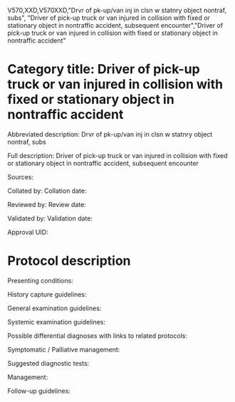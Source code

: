 V570,XXD,V570XXD,"Drvr of pk-up/van inj in clsn w statnry object nontraf, subs", "Driver of pick-up truck or van injured in collision with fixed or stationary object in nontraffic accident, subsequent encounter","Driver of pick-up truck or van injured in collision with fixed or stationary object in nontraffic accident"
# Category title: Driver of pick-up truck or van injured in collision with fixed or stationary object in nontraffic accident

Abbreviated description: Drvr of pk-up/van inj in clsn w statnry object nontraf, subs

Full description: Driver of pick-up truck or van injured in collision with fixed or stationary object in nontraffic accident, subsequent encounter

Sources:

Collated by:
Collation date:

Reviewed by:
Review date:

Validated by:
Validation date:

Approval UID:

# Protocol description

Presenting conditions:

History capture guidelines:

General examination guidelines:

Systemic examination guidelines:

Possible differential diagnoses with links to related protocols:

Symptomatic / Palliative management:

Suggested diagnostic tests:

Management:

Follow-up guidelines:
